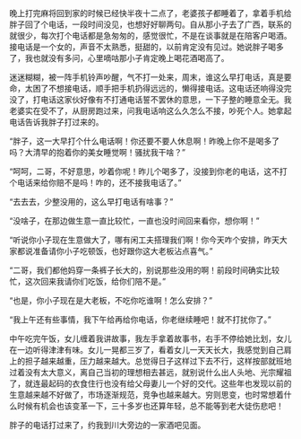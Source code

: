 晚上打完麻将回到家的时候已经快半夜十二点了，老婆孩子都睡着了，拿着手机给胖子回了个电话，一段时间没见，也想好好聊两句。自从那小子去了广西，联系的就很少，每次打个电话都是急匆匆的，感觉很忙，不是在谈事就是在陪客户喝酒。接电话是一个女的，声音不太熟悉，挺甜的，以前肯定没有见过。她说胖子喝多了，我也就没有多问，心里嘀咕那小子肯定晚上喝花酒喝高了。

迷迷糊糊，被一阵手机铃声吵醒，气不打一处来，周末，谁这么早打电话，真是要命，太困了不想接电话，顺手把手机扔得远远的，懒得接电话。这电话还响得没完没了，打电话这家伙好像有不打通电话誓不罢休的意思，一下子整的睡意全无。我老婆实在受不了，从厨房跑过来，问我电话响这么久怎么不接，吵死个人。她拿起电话告诉我胖子打过来的。

“胖子，这一大早打个什么电话啊！你还要不要人休息啊！昨晚上你不是喝多了吗？大清早的抱着你的美女睡觉啊！骚扰我干啥？”

“呵呵，二哥，不好意思，吵着你呢！昨儿个喝多了，没接到你老的电话，这不打个电话来给你赔不是吗！咋的，还不接我电话了。”

“去去去，少整没用的，这么早打电话有啥事？”

“没啥子，在那边做生意一直比较忙，一直也没时间回来看你，想你啊！”

“听说你小子现在生意做大了，哪有闲工夫搭理我们啊！你今天咋个安排，昨天大家都说准备请你小子吃顿饭，也好跟你这大老板沾点喜气。”

“二哥，我们都他妈穿一条裤子长大的，别说那些没用的啊！前段时间确实比较忙，这次回来我请你们吃饭，给你们陪不是。”

“也是，你小子现在是大老板，不吃你吃谁啊！怎么安排？”

“我上午还有些事情，我下午给再给你电话，你老继续睡吧！就不打扰你了。”

中午吃完午饭，女儿缠着我讲故事，我左手拿着故事书，右手不停给她比划，女儿在一边听得津津有味。女儿一晃都三岁了，看着女儿一天天长大，我感觉到自己肩上的担子越来越重，压力越来越大。总觉得日子这样过下去不行，这样按部就班地过着没有太大意义，离自己当初的理想相去甚远，就别说什么出人头地、光宗耀祖了，就连最起码的衣食住行也没有给父母妻儿一个好的交代。这些年也发现以前的生意越来越不好做了，市场逐渐规范，竞争也越来越大。穷则思变，也时常想着什么时候有机会也该变革一下，三十多岁也还算年轻，总不能等到老大徒伤悲吧！

胖子的电话打过来了，约我到川大旁边的一家酒吧见面。
